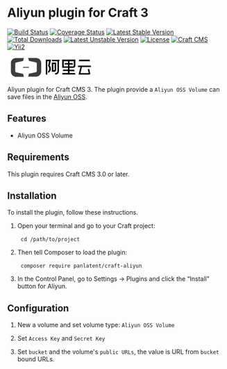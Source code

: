 Aliyun plugin for Craft 3
==========================
[![Build Status](https://travis-ci.org/panlatent/craft-aliyun.svg)](https://travis-ci.org/panlatent/craft-aliyun)
[![Coverage Status](https://coveralls.io/repos/github/panlatent/craft-aliyun/badge.svg?branch=master)](https://coveralls.io/github/panlatent/craft-aliyun?branch=master)
[![Latest Stable Version](https://poser.pugx.org/panlatent/craft-aliyun/v/stable.svg)](https://packagist.org/packages/panlatent/craft-aliyun)
[![Total Downloads](https://poser.pugx.org/panlatent/craft-aliyun/downloads.svg)](https://packagist.org/packages/panlatent/craft-aliyun) 
[![Latest Unstable Version](https://poser.pugx.org/panlatent/craft-aliyun/v/unstable.svg)](https://packagist.org/packages/panlatent/craft-aliyun)
[![License](https://poser.pugx.org/panlatent/craft-aliyun/license.svg)](https://packagist.org/packages/panlatent/craft-aliyun)
[![Craft CMS](https://img.shields.io/badge/Powered_by-Craft_CMS-orange.svg?style=flat)](https://craftcms.com/)
[![Yii2](https://img.shields.io/badge/Powered_by-Yii_Framework-green.svg?style=flat)](https://www.yiiframework.com/)

![Screenshot](resources/img/aliyun.png)

Aliyun plugin for Craft CMS 3. The plugin provide a `Aliyun OSS Volume` can save files in the [Aliyun OSS](https://www.aliyun.com/product/oss).

Features
---------

+ Aliyun OSS Volume

Requirements
------------

This plugin requires Craft CMS 3.0 or later.

Installation
------------

To install the plugin, follow these instructions.

1. Open your terminal and go to your Craft project:

        cd /path/to/project

2. Then tell Composer to load the plugin:

        composer require panlatent/craft-aliyun

3. In the Control Panel, go to Settings → Plugins and click the “Install” button for Aliyun.

Configuration
-------------

1. New a volume and set volume type: `Aliyun OSS Volume`

2. Set `Access Key` and `Secret Key`

3. Set `bucket` and the volume's `public URLs`, the value is URL from `bucket` bound URLs.

